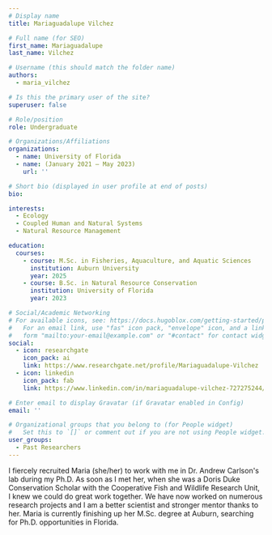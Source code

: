 ```yaml
---
# Display name
title: Mariaguadalupe Vilchez

# Full name (for SEO)
first_name: Mariaguadalupe
last_name: Vilchez

# Username (this should match the folder name)
authors:
  - maria_vilchez

# Is this the primary user of the site?
superuser: false

# Role/position
role: Undergraduate

# Organizations/Affiliations
organizations:
  - name: University of Florida
  - name: (January 2021 – May 2023)
    url: ''

# Short bio (displayed in user profile at end of posts)
bio: 

interests:
  - Ecology
  - Coupled Human and Natural Systems
  - Natural Resource Management

education:
  courses:
    - course: M.Sc. in Fisheries, Aquaculture, and Aquatic Sciences
      institution: Auburn University
      year: 2025
    - course: B.Sc. in Natural Resource Conservation
      institution: University of Florida
      year: 2023

# Social/Academic Networking
# For available icons, see: https://docs.hugoblox.com/getting-started/page-builder/#icons
#   For an email link, use "fas" icon pack, "envelope" icon, and a link in the
#   form "mailto:your-email@example.com" or "#contact" for contact widget.
social:
  - icon: researchgate
    icon_pack: ai
    link: https://www.researchgate.net/profile/Mariaguadalupe-Vilchez
  - icon: linkedin
    icon_pack: fab
    link: https://www.linkedin.com/in/mariaguadalupe-vilchez-727275244/

# Enter email to display Gravatar (if Gravatar enabled in Config)
email: ''

# Organizational groups that you belong to (for People widget)
#   Set this to `[]` or comment out if you are not using People widget.
user_groups:
  - Past Researchers
---
```


I fiercely recruited Maria (she/her) to work with me in Dr. Andrew Carlson's lab during my Ph.D. As soon as I met her, when she was a Doris Duke Conservation Scholar with the Cooperative Fish and Wildlife Research Unit, I knew we could do great work together. We have now worked on numerous research projects and I am a better scientist and stronger mentor thanks to her. Maria is currently finishing up her M.Sc. degree at Auburn, searching for Ph.D. opportunities in Florida. 

